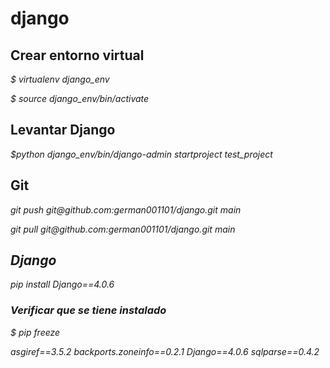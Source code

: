 # django

## Crear entorno virtual

<p><em>$ virtualenv django_env</em></p>
<p><em>$ source django_env/bin/activate</em></p>

## Levantar Django

<p><em>$python django_env/bin/django-admin startproject test_project</em></p>

## Git

<p><em>git push git@github.com:german001101/django.git main<em></p>
<p><em>git pull git@github.com:german001101/django.git main<em></p>

## Django

pip install Django==4.0.6

### Verificar que se tiene instalado

<p>$ pip freeze</p>

<p>asgiref==3.5.2
backports.zoneinfo==0.2.1
Django==4.0.6
sqlparse==0.4.2</p>